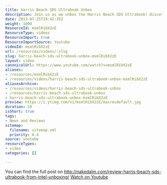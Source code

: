 ```yaml
---
title: Harris Beach SDS Ultrabook Unbox
description: Join us as we unbox the Harris Beach SDS Ultrabook! Discover its sleek design and features. Full review at nakedalm.com/review-harris-beach-sds-ultrabook.
date: 2013-07-25T19:42:35Z
weight: 1000
ResourceId: msmlRibX2zE
ResourceType: videos
ResourceImport: true
ResourceImportSource: Youtube
videoId: msmlRibX2zE
url: /resources/videos/:slug
slug: harris-beach-sds-ultrabook-unbox-msmlRibX2zE
layout: video
canonicalUrl: https://www.youtube.com/watch?v=msmlRibX2zE
aliases:
- /resources/msmlRibX2zE
- /resources/videos/harris-beach-sds-ultrabook-unbox-msmlRibX2zE
aliasesArchive:
- /resources/videos/harris-beach-sds-ultrabook-unbox
- /resources/harris-beach-sds-ultrabook-unbox
- harris-beach-sds-ultrabook-unbox-msmlRibX2zE
preview: https://i.ytimg.com/vi/msmlRibX2zE/maxresdefault.jpg
duration: 19
isShort: true
tags:
- News and Reviews
sitemap:
  filename: sitemap.xml
  priority: 0.4
source: youtube
resourceTypes:
- video
categories: []

---
```

 You can find the full post on http://nakedalm.com/review-harris-beach-sds-ultrabook-from-intel-unboxing/ 
 [Watch on Youtube](https://www.youtube.com/watch?v=msmlRibX2zE)
